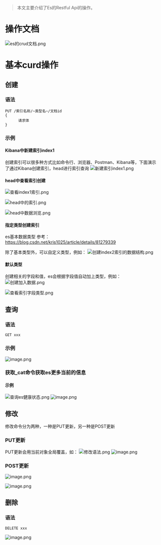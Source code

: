 > 本文主要介绍了Es的Restful Api的操作。

# 操作文档
![es的crud文档.png](https://upload-images.jianshu.io/upload_images/9905084-75286f33954c065e.png?imageMogr2/auto-orient/strip%7CimageView2/2/w/1240)

# 基本curd操作
## 创建
### 语法
```
PUT /索引名称/~类型名~/文档id
{
      请求体
}
```
### 示例
#### Kibana中新建索引index1
创建索引可以很多种方式比如命令行、浏览器、Postman、Kibana等，下面演示了通过Kibana创建索引，head进行索引查询
![新建索引index1.png](https://upload-images.jianshu.io/upload_images/9905084-8f2ca1daec14fe78.png?imageMogr2/auto-orient/strip%7CimageView2/2/w/1240)

#### head中查看索引创建
![查看index1索引.png](https://upload-images.jianshu.io/upload_images/9905084-90cebec17a6eb2e2.png?imageMogr2/auto-orient/strip%7CimageView2/2/w/1240)

![head中的索引.png](https://upload-images.jianshu.io/upload_images/9905084-fe85a16f982a6b3f.png?imageMogr2/auto-orient/strip%7CimageView2/2/w/1240)

![head中数据浏览.png](https://upload-images.jianshu.io/upload_images/9905084-778bdc85f59f2d1a.png?imageMogr2/auto-orient/strip%7CimageView2/2/w/1240)

#### 指定类型创建索引
es基本数据类型
参考：https://blog.csdn.net/kris1025/article/details/81279339

除了基本类型外，可以自定义类型，例如：
![创建index2索引的数据结构.png](https://upload-images.jianshu.io/upload_images/9905084-6c65b8d8bab35119.png?imageMogr2/auto-orient/strip%7CimageView2/2/w/1240)

#### 默认类型
创建相关的字段和值，es会根据字段值自动加上类型，例如：
![创建加入数据.png](https://upload-images.jianshu.io/upload_images/9905084-567c14e995783d82.png?imageMogr2/auto-orient/strip%7CimageView2/2/w/1240)

![查看索引字段类型.png](https://upload-images.jianshu.io/upload_images/9905084-b8adb0441f61a896.png?imageMogr2/auto-orient/strip%7CimageView2/2/w/1240)

## 查询
### 语法
```
GET xxx
```
### 示例
![image.png](https://upload-images.jianshu.io/upload_images/9905084-462055b8c7a95460.png?imageMogr2/auto-orient/strip%7CimageView2/2/w/1240)

### 获取_cat命令获取es更多当前的信息
#### 示例
![查询es健康状态.png](https://upload-images.jianshu.io/upload_images/9905084-6f6ad5645bc19dc3.png?imageMogr2/auto-orient/strip%7CimageView2/2/w/1240)
![image.png](https://upload-images.jianshu.io/upload_images/9905084-0b8261ddcaf43643.png?imageMogr2/auto-orient/strip%7CimageView2/2/w/1240)

## 修改
修改命令分为两种，一种是PUT更新，另一种是POST更新
### PUT更新
PUT更新会用当前对象全局覆盖，如：
![修改语法.png](https://upload-images.jianshu.io/upload_images/9905084-8ec21ed755419743.png?imageMogr2/auto-orient/strip%7CimageView2/2/w/1240)
![image.png](https://upload-images.jianshu.io/upload_images/9905084-bd39d4505b638690.png?imageMogr2/auto-orient/strip%7CimageView2/2/w/1240)
### POST更新
![image.png](https://upload-images.jianshu.io/upload_images/9905084-9f78b556bb0aba7e.png?imageMogr2/auto-orient/strip%7CimageView2/2/w/1240)

![image.png](https://upload-images.jianshu.io/upload_images/9905084-f757d85fda044f6d.png?imageMogr2/auto-orient/strip%7CimageView2/2/w/1240)

## 删除
### 语法
```
DELETE xxx
```
![image.png](https://upload-images.jianshu.io/upload_images/9905084-2da48e05f205f783.png?imageMogr2/auto-orient/strip%7CimageView2/2/w/1240)
